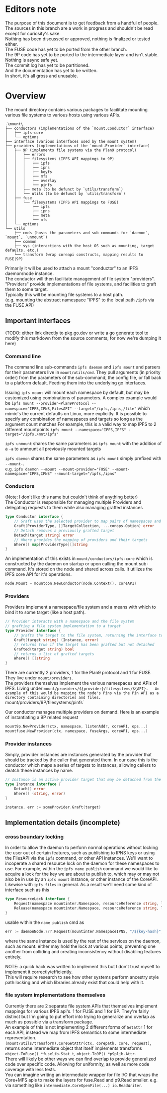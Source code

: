 # Editors note
The purpose of this document is to get feedback from a handful of people.  
The sources in this branch are a work in progress and shouldn't be read except for curiosity's sake.  
Nothing has been discussed or approved, nothing is finalized or tested either.  
The FUSE code has yet to be ported from the other branch.  
The 9P code has yet to be ported to the intermediate layer and isn't stable.  
Nothing is async safe yet.  
The commit log has yet to be partitioned.  
And the documentation has yet to be written.  
In short, it's all gross and unusable.

# Overview
The mount directory contains various packages to facilitate mounting various file systems to various hosts using various APIs.  
```
.\mount\
├── conductors (implementations of the `mount.Conductor` interface)
│   ├── ipfs-core
│   └── options
├── interface (various interfaces used by the mount system)
├── providers (implementations of the `mount.Provider` interface)
│   ├── 9P (implements file systems via the Plan9 protocol)
│   │   ├── errors
│   │   ├── filesystems (IPFS API mappings to 9P)
│   │   │   ├── ipfs
│   │   │   ├── ipns
│   │   │   ├── keyfs
│   │   │   ├── mfs
│   │   │   ├── overlay
│   │   │   └── pinfs
│   │   ├── meta (to be defunct by `utils/transform`)
│   │   └── utils (to be defunct by `utils/transform`)
│   ├── fuse
│   │   └── filesystems (IPFS API mappings to FUSE)
│   │       ├── ipfs
│   │       ├── ipns
│   │       ├── meta
│   │       └── mfs
│   └── options
└── utils
    ├── cmds (hosts the parameters and sub-commands for `daemon`, `mount`, `unmount`)
    ├── common
    ├── sys (interactions with the host OS such as mounting, target defaults, etc.)
    └── transform (wrap coreapi constructs, mapping results to FUSE|9P)
```
Primarily it will be used to attach a mount "conductor" to an IPFS daemon/node instance.  
The conductor will then facilitate management of file system "providers".  
"Providers" provide implementations of file systems, and facilities to graft them to some target.  
Typically this will be mounting file systems to a host path.  
(e.g. mounting the abstract namespace "IPFS" to the local path `/ipfs`  via the FUSE API)

## Important interfaces
(TODO: either link directly to pkg.go.dev or write a go generate tool to modify this markdown from the source comments; for now we're dumping it here)
### Command line
The command line sub-commands `ipfs daemon` and `ipfs mount` and parsers for their parameters live in `mount/utils/cmd`. They pull arguments (in priority order) from the parameters of the sub-command, the config file, or fall back to a platform default. Feeding them into the underlying go interfaces.  

Issuing `ipfs mount` will mount each namespace by default, but may be customized using combinations of parameters. A complex example would be `ipfs mount --provider=Plan9Protocol --namespace="IPFS,IPNS,FilesAPI" --target="/ipfs,/ipns,/file"` which mimic's the current defaults on Linux, more explicitly.
It is possible to specify any combination of namespaces and targets so long as the argument count matches For example, this is a valid way to map IPFS to 2 different mountpoints `ipfs mount --namespace="IPFS,IPFS" -target="/ipfs,/mnt/ipfs"`  

`ipfs unmount` shares the same parameters as `ipfs mount` with the addition of a `-a` to unmount all previously mounted targets

`ipfs daemon` shares the same parameters as `ipfs mount` simply prefixed with `--mount-`.  
e.g. `ipfs daemon --mount --mount-provider="FUSE" --mount-namespace="IPFS,IPNS" --mount-target="/ipfs,/ipns"`

### Conductors
(Note: I don't like this name but couldn't think of anything better)  
The Conductor is responsible for managing multiple Providers and delegating requests to them while also managing grafted instances
```go
type Conductor interface {
	// Graft uses the selected provider to map pairs of namespaces and their targets
	Graft(ProviderType, []TargetCollection, ...conops.Option) error
	// Detach removes a previously grafted target
	Detach(target string) error
	// Where provides the mapping of providers and their targets
	Where() map[ProviderType][]string
}
```
An implementation of this exists in `mount/conductors/ipfs-core` which is constructed by the daemon on startup or upon calling the mount sub-command. It's stored on the node and shared across calls. It utilizes the IPFS core API for it's operations.
```go
node.Mount = mountcon.NewConductor(node.Context(), coreAPI)
```


### Providers
Providers implement a namespace/file system and a means with which to bind it to some target (like a host path).
```go
// Provider interacts with a namespace and the file system
// grafting a file system implementation to a target
type Provider interface {
	// grafts the target to the file system, returning the interface to detach it
	Graft(target string) (Instance, error)
	// returns true if the target has been grafted but not detached
	Grafted(target string) bool
	// returns a list of grafted targets
	Where() []string
}
```
There are currently 2 providers, 1 for the Plan9 protocol and 1 for FUSE. They live under `mount/providers`.  
The providers themselves implement the various namespaces and APIs of IPFS. Living under `mount/providers/${provider}/filesystems/${API}.  
An example of this would be mapping the node's Pins via the Pin API as a directory containing directories and files. `mount/providers/9P/filesystems/pinfs`  

Our conductor manages multiple providers on demand. Here is an example of instantiating a 9P related request
```go
mount9p.NewProvider(ctx, namespace, listenAddr, coreAPI, ops...)
mountfuse.NewProvider(ctx, namespace, fuseArgs, coreAPI, ops...)
```


### Provider instances
Simply, provider instances are instances generated by the provider that should be tracked by the caller that generated them. In our case this is the conductor which maps a series of targets to instances, allowing callers to deatch these instances by name.
```go
// Instance is an active provider target that may be detached from the file system
type Instance interface {
	Detach() error
	Where() (string, error)
}
```
```go
instance, err := someProvider.Graft(target)
```

## Implementation details (incomplete)
### cross boundary locking
In order to allow the daemon to perform normal operations without locking the user out of certain features, such as publishing to IPNS keys or using the FilesAPI via the `ipfs` command, or other API instances. We'll want to incoperate a shared resource lock on the daemon for these namespaces to use.
For example, within the `ipfs name publish` command we would like to acquire a lock for the key we are about to publish to, which may or may not also be in use by an `ipfs mount` instance, or other instance of the CoreAPI.
Likewise with `ipfs files` in general.
As a result we'll need some kind of interface such as this
```go
type ResourceLock interface {
	Request(namespace mountinter.Namespace, resourceReference string, ltype LockType, timeout time.Duration) error
	Release(namespace mountinter.Namespace, resourceReference string, ltype LockType)
}
```
usable within the `name publish` cmd as 
```go
err := daemonNode.???.Request(mountinter.NamespaceIPNS, "/${key-hash}", mountinter.LockDataWrite, 0)
```
where the same instance is used by the rest of the services on the daemon, such as mount.
either may hold the lock at various points, preventing one another from colliding and creating inconsistency without disabling features entirely.  

NOTE: a quick hack was written to implement this but I don't trust myself to implement it correctly/efficiently.  
This will require research to see how other systems perform ancestry style path locking and which libraries already exist that could help with it.  

### file system implementations themselves
Currently there are 2 separate file system APIs that themselves implement mappings for various IPFS api's.
1 for FUSE and 1 for 9P. They're fairly distinct but I'm going to put effort into trying to generalize and overlap as much as possible via a transform package.  
An example of this is not implementing 2 different forms of `Getattr` 1 for each API, instead we map from IPFS semantics to some intermediate representation.  
`(mount/utils/transform).CoreGetAttr(ctx, corepath, core, request)`, returns some intermediate object that itself implements transforms `object.ToFuse() *fuselib.Stat_t`, `object.To9P() *p9plib.Attr`.  
There will likely be other ways we can find overlap to provide generalized code over specific code. Allowing for uniformity, as well as more code coverage with less tests.  
You can imagine writing an intermediate wrapper for file I/O that wraps the Core+MFS apis to make the layers for fuse.Read and p9.Read smaller. e.g. via something like `intermediate.CoreOpenFile(...) io.ReadWriter`.

